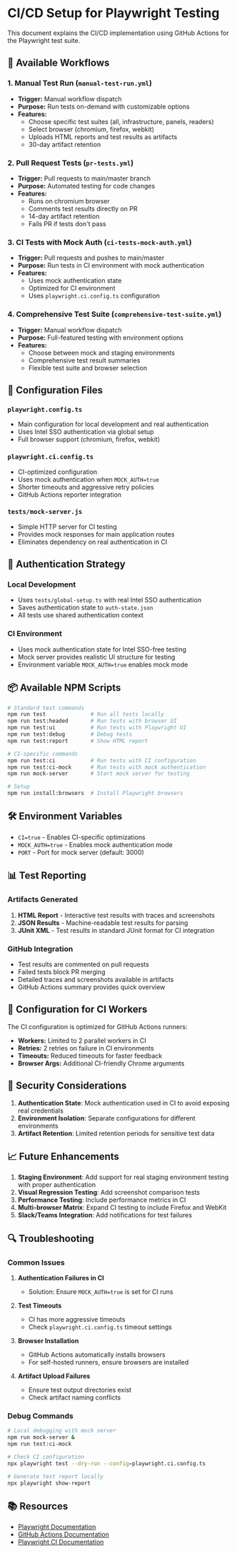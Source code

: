 # CI/CD Setup for Playwright Testing

This document explains the CI/CD implementation using GitHub Actions for the Playwright test suite.

## 🚀 Available Workflows

### 1. Manual Test Run (`manual-test-run.yml`)
- **Trigger:** Manual workflow dispatch
- **Purpose:** Run tests on-demand with customizable options
- **Features:**
  - Choose specific test suites (all, infrastructure, panels, readers)
  - Select browser (chromium, firefox, webkit)
  - Uploads HTML reports and test results as artifacts
  - 30-day artifact retention

### 2. Pull Request Tests (`pr-tests.yml`)
- **Trigger:** Pull requests to main/master branch
- **Purpose:** Automated testing for code changes
- **Features:**
  - Runs on chromium browser
  - Comments test results directly on PR
  - 14-day artifact retention
  - Fails PR if tests don't pass

### 3. CI Tests with Mock Auth (`ci-tests-mock-auth.yml`)
- **Trigger:** Pull requests and pushes to main/master
- **Purpose:** Run tests in CI environment with mock authentication
- **Features:**
  - Uses mock authentication state
  - Optimized for CI environment
  - Uses `playwright.ci.config.ts` configuration

### 4. Comprehensive Test Suite (`comprehensive-test-suite.yml`)
- **Trigger:** Manual workflow dispatch
- **Purpose:** Full-featured testing with environment options
- **Features:**
  - Choose between mock and staging environments
  - Comprehensive test result summaries
  - Flexible test suite and browser selection

## 🔧 Configuration Files

### `playwright.config.ts`
- Main configuration for local development and real authentication
- Uses Intel SSO authentication via global setup
- Full browser support (chromium, firefox, webkit)

### `playwright.ci.config.ts`
- CI-optimized configuration
- Uses mock authentication when `MOCK_AUTH=true`
- Shorter timeouts and aggressive retry policies
- GitHub Actions reporter integration

### `tests/mock-server.js`
- Simple HTTP server for CI testing
- Provides mock responses for main application routes
- Eliminates dependency on real authentication in CI

## 🔐 Authentication Strategy

### Local Development
- Uses `tests/global-setup.ts` with real Intel SSO authentication
- Saves authentication state to `auth-state.json`
- All tests use shared authentication context

### CI Environment
- Uses mock authentication state for Intel SSO-free testing
- Mock server provides realistic UI structure for testing
- Environment variable `MOCK_AUTH=true` enables mock mode

## 📦 Available NPM Scripts

```bash
# Standard test commands
npm run test              # Run all tests locally
npm run test:headed       # Run tests with browser UI
npm run test:ui           # Run tests with Playwright UI
npm run test:debug        # Debug tests
npm run test:report       # Show HTML report

# CI-specific commands
npm run test:ci           # Run tests with CI configuration
npm run test:ci-mock      # Run tests with mock authentication
npm run mock-server       # Start mock server for testing

# Setup
npm run install:browsers  # Install Playwright browsers
```

## 🛠️ Environment Variables

- `CI=true` - Enables CI-specific optimizations
- `MOCK_AUTH=true` - Enables mock authentication mode
- `PORT` - Port for mock server (default: 3000)

## 📊 Test Reporting

### Artifacts Generated
1. **HTML Report** - Interactive test results with traces and screenshots
2. **JSON Results** - Machine-readable test results for parsing
3. **JUnit XML** - Test results in standard JUnit format for CI integration

### GitHub Integration
- Test results are commented on pull requests
- Failed tests block PR merging
- Detailed traces and screenshots available in artifacts
- GitHub Actions summary provides quick overview

## 🔧 Configuration for CI Workers

The CI configuration is optimized for GitHub Actions runners:
- **Workers:** Limited to 2 parallel workers in CI
- **Retries:** 2 retries on failure in CI environments
- **Timeouts:** Reduced timeouts for faster feedback
- **Browser Args:** Additional CI-friendly Chrome arguments

## 🚨 Security Considerations

1. **Authentication State**: Mock authentication used in CI to avoid exposing real credentials
2. **Environment Isolation**: Separate configurations for different environments
3. **Artifact Retention**: Limited retention periods for sensitive test data

## 📈 Future Enhancements

1. **Staging Environment**: Add support for real staging environment testing with proper authentication
2. **Visual Regression Testing**: Add screenshot comparison tests
3. **Performance Testing**: Include performance metrics in CI
4. **Multi-browser Matrix**: Expand CI testing to include Firefox and WebKit
5. **Slack/Teams Integration**: Add notifications for test failures

## 🔍 Troubleshooting

### Common Issues

1. **Authentication Failures in CI**
   - Solution: Ensure `MOCK_AUTH=true` is set for CI runs

2. **Test Timeouts**
   - CI has more aggressive timeouts
   - Check `playwright.ci.config.ts` timeout settings

3. **Browser Installation**
   - GitHub Actions automatically installs browsers
   - For self-hosted runners, ensure browsers are installed

4. **Artifact Upload Failures**
   - Ensure test output directories exist
   - Check artifact naming conflicts

### Debug Commands

```bash
# Local debugging with mock server
npm run mock-server &
npm run test:ci-mock

# Check CI configuration
npx playwright test --dry-run --config=playwright.ci.config.ts

# Generate test report locally
npx playwright show-report
```

## 📚 Resources

- [Playwright Documentation](https://playwright.dev/)
- [GitHub Actions Documentation](https://docs.github.com/en/actions)
- [Playwright CI Documentation](https://playwright.dev/docs/ci)
